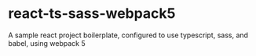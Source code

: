 # react-ts-sass-webpack5

A sample react project boilerplate, configured to use typescript, sass, and babel, using webpack 5
